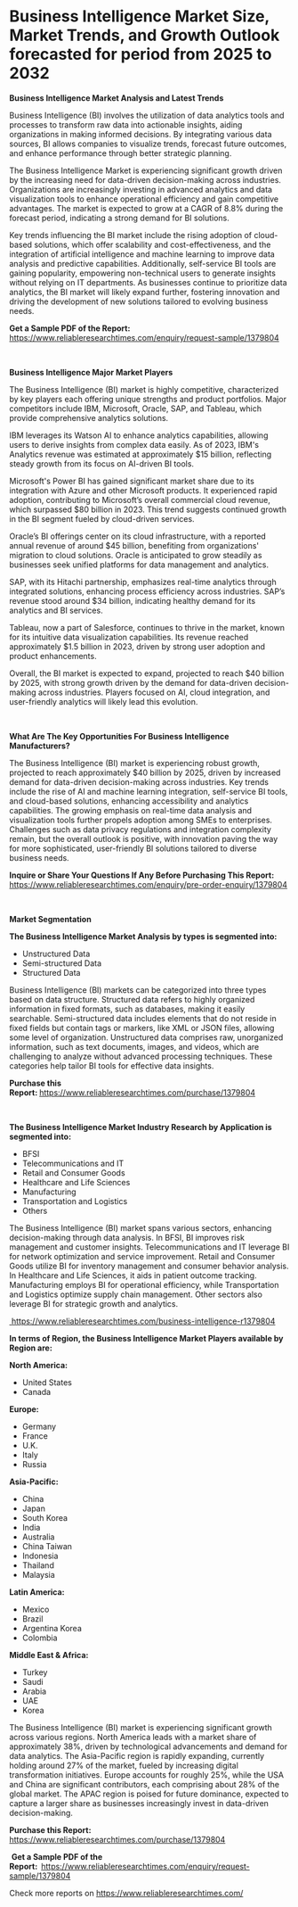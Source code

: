 <p><h1>Business Intelligence Market Size, Market Trends, and Growth Outlook forecasted for period from 2025 to 2032</h1></p><p><strong>Business Intelligence Market Analysis and Latest Trends</strong></p>
<p><p>Business Intelligence (BI) involves the utilization of data analytics tools and processes to transform raw data into actionable insights, aiding organizations in making informed decisions. By integrating various data sources, BI allows companies to visualize trends, forecast future outcomes, and enhance performance through better strategic planning.</p><p>The Business Intelligence Market is experiencing significant growth driven by the increasing need for data-driven decision-making across industries. Organizations are increasingly investing in advanced analytics and data visualization tools to enhance operational efficiency and gain competitive advantages. The market is expected to grow at a CAGR of 8.8% during the forecast period, indicating a strong demand for BI solutions.</p><p>Key trends influencing the BI market include the rising adoption of cloud-based solutions, which offer scalability and cost-effectiveness, and the integration of artificial intelligence and machine learning to improve data analysis and predictive capabilities. Additionally, self-service BI tools are gaining popularity, empowering non-technical users to generate insights without relying on IT departments. As businesses continue to prioritize data analytics, the BI market will likely expand further, fostering innovation and driving the development of new solutions tailored to evolving business needs.</p></p>
<p><strong>Get a Sample PDF of the Report:&nbsp;</strong> <a href="https://www.reliableresearchtimes.com/enquiry/request-sample/1379804?utm_campaign=3355&utm_medium=2&utm_source=Github&utm_content=ia&utm_term=11032025&utm_id=business-intelligence">https://www.reliableresearchtimes.com/enquiry/request-sample/1379804</a></p>
<p>&nbsp;</p>
<p><strong>Business Intelligence Major Market Players</strong></p>
<p><p>The Business Intelligence (BI) market is highly competitive, characterized by key players each offering unique strengths and product portfolios. Major competitors include IBM, Microsoft, Oracle, SAP, and Tableau, which provide comprehensive analytics solutions. </p><p>IBM leverages its Watson AI to enhance analytics capabilities, allowing users to derive insights from complex data easily. As of 2023, IBM's Analytics revenue was estimated at approximately $15 billion, reflecting steady growth from its focus on AI-driven BI tools.</p><p>Microsoft's Power BI has gained significant market share due to its integration with Azure and other Microsoft products. It experienced rapid adoption, contributing to Microsoft’s overall commercial cloud revenue, which surpassed $80 billion in 2023. This trend suggests continued growth in the BI segment fueled by cloud-driven services.</p><p>Oracle’s BI offerings center on its cloud infrastructure, with a reported annual revenue of around $45 billion, benefiting from organizations' migration to cloud solutions. Oracle is anticipated to grow steadily as businesses seek unified platforms for data management and analytics.</p><p>SAP, with its Hitachi partnership, emphasizes real-time analytics through integrated solutions, enhancing process efficiency across industries. SAP’s revenue stood around $34 billion, indicating healthy demand for its analytics and BI services.</p><p>Tableau, now a part of Salesforce, continues to thrive in the market, known for its intuitive data visualization capabilities. Its revenue reached approximately $1.5 billion in 2023, driven by strong user adoption and product enhancements.</p><p>Overall, the BI market is expected to expand, projected to reach $40 billion by 2025, with strong growth driven by the demand for data-driven decision-making across industries. Players focused on AI, cloud integration, and user-friendly analytics will likely lead this evolution.</p></p>
<p>&nbsp;</p>
<p><strong>What Are The Key Opportunities For Business Intelligence Manufacturers?</strong></p>
<p><p>The Business Intelligence (BI) market is experiencing robust growth, projected to reach approximately $40 billion by 2025, driven by increased demand for data-driven decision-making across industries. Key trends include the rise of AI and machine learning integration, self-service BI tools, and cloud-based solutions, enhancing accessibility and analytics capabilities. The growing emphasis on real-time data analysis and visualization tools further propels adoption among SMEs to enterprises. Challenges such as data privacy regulations and integration complexity remain, but the overall outlook is positive, with innovation paving the way for more sophisticated, user-friendly BI solutions tailored to diverse business needs.</p></p>
<p><strong>Inquire or Share Your Questions If Any Before Purchasing This Report:</strong> <a href="https://www.reliableresearchtimes.com/enquiry/pre-order-enquiry/1379804?utm_campaign=3355&utm_medium=2&utm_source=Github&utm_content=ia&utm_term=11032025&utm_id=business-intelligence">https://www.reliableresearchtimes.com/enquiry/pre-order-enquiry/1379804</a></p>
<p>&nbsp;</p>
<p><strong>Market Segmentation</strong></p>
<p><strong>The Business Intelligence Market Analysis by types is segmented into:</strong></p>
<p><ul><li>Unstructured Data</li><li>Semi-structured Data</li><li>Structured Data</li></ul></p>
<p><p>Business Intelligence (BI) markets can be categorized into three types based on data structure. Structured data refers to highly organized information in fixed formats, such as databases, making it easily searchable. Semi-structured data includes elements that do not reside in fixed fields but contain tags or markers, like XML or JSON files, allowing some level of organization. Unstructured data comprises raw, unorganized information, such as text documents, images, and videos, which are challenging to analyze without advanced processing techniques. These categories help tailor BI tools for effective data insights.</p></p>
<p><strong>Purchase this Report:&nbsp;</strong><a href="https://www.reliableresearchtimes.com/purchase/1379804?utm_campaign=3355&utm_medium=2&utm_source=Github&utm_content=ia&utm_term=11032025&utm_id=business-intelligence">https://www.reliableresearchtimes.com/purchase/1379804</a></p>
<p>&nbsp;</p>
<p><strong>The Business Intelligence Market Industry Research by Application is segmented into:</strong></p>
<p><ul><li>BFSI</li><li>Telecommunications and IT</li><li>Retail and Consumer Goods</li><li>Healthcare and Life Sciences</li><li>Manufacturing</li><li>Transportation and Logistics</li><li>Others</li></ul></p>
<p><p>The Business Intelligence (BI) market spans various sectors, enhancing decision-making through data analysis. In BFSI, BI improves risk management and customer insights. Telecommunications and IT leverage BI for network optimization and service improvement. Retail and Consumer Goods utilize BI for inventory management and consumer behavior analysis. In Healthcare and Life Sciences, it aids in patient outcome tracking. Manufacturing employs BI for operational efficiency, while Transportation and Logistics optimize supply chain management. Other sectors also leverage BI for strategic growth and analytics.</p></p>
<p><a href="https://www.reliableresearchtimes.com/business-intelligence-r1379804?utm_campaign=3355&utm_medium=2&utm_source=Github&utm_content=ia&utm_term=11032025&utm_id=business-intelligence">&nbsp;https://www.reliableresearchtimes.com/business-intelligence-r1379804</a></p>
<p><strong>In terms of Region, the Business Intelligence Market Players available by Region are:</strong></p>
<p>
    <p> <strong> North America: </strong>
        <ul>
            <li>United States</li>
            <li>Canada</li>
        </ul>
        </p> 
    <p> <strong> Europe: </strong>
        <ul>
            <li>Germany</li>
            <li>France</li>
            <li>U.K.</li>
            <li>Italy</li>
            <li>Russia</li>
        </ul>
        </p> 
    <p> <strong> Asia-Pacific: </strong>
        <ul>
            <li>China</li>
            <li>Japan</li>
            <li>South Korea</li>
            <li>India</li>
            <li>Australia</li>
            <li>China Taiwan</li>
            <li>Indonesia</li>
            <li>Thailand</li>
            <li>Malaysia</li>
        </ul>
        </p> 
    <p> <strong> Latin America: </strong>
        <ul>
            <li>Mexico</li>
            <li>Brazil</li>
            <li>Argentina Korea</li>
            <li>Colombia</li>
        </ul>
        </p> 
    <p> <strong> Middle East & Africa: </strong>
        <ul>
            <li>Turkey</li>
            <li>Saudi</li>
            <li>Arabia</li>
            <li>UAE</li>
            <li>Korea</li>
        </ul>
    </p>
    </p>
<p><p>The Business Intelligence (BI) market is experiencing significant growth across various regions. North America leads with a market share of approximately 38%, driven by technological advancements and demand for data analytics. The Asia-Pacific region is rapidly expanding, currently holding around 27% of the market, fueled by increasing digital transformation initiatives. Europe accounts for roughly 25%, while the USA and China are significant contributors, each comprising about 28% of the global market. The APAC region is poised for future dominance, expected to capture a larger share as businesses increasingly invest in data-driven decision-making.</p></p>
<p><strong>Purchase this Report: </strong><a href="https://www.reliableresearchtimes.com/purchase/1379804?utm_campaign=3355&utm_medium=2&utm_source=Github&utm_content=ia&utm_term=11032025&utm_id=business-intelligence">https://www.reliableresearchtimes.com/purchase/1379804</a></p>
<p>&nbsp;<strong>Get a Sample PDF of the Report:&nbsp;&nbsp;</strong><a href="https://www.reliableresearchtimes.com/enquiry/request-sample/1379804?utm_campaign=3355&utm_medium=2&utm_source=Github&utm_content=ia&utm_term=11032025&utm_id=business-intelligence">https://www.reliableresearchtimes.com/enquiry/request-sample/1379804</a></p>
<p><strong></strong></p>
<p>Check more reports on <a href="https://www.reliableresearchtimes.com/?utm_campaign=3355&utm_medium=2&utm_source=Github&utm_content=ia&utm_term=11032025&utm_id=business-intelligence">https://www.reliableresearchtimes.com/</a></p>